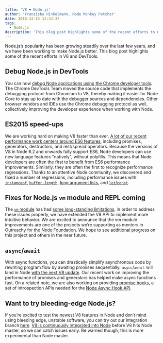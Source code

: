 ```yaml
---
title: 'V8 ❤️ Node.js'
author: 'Franziska Hinkelmann, Node Monkey Patcher'
date: 2016-12-15 13:33:37
tags:
  - Node.js
description: 'This blog post highlights some of the recent efforts to make Node.js better supported in V8 and Chrome DevTools.'
---
```

Node.js’s popularity has been growing steadily over the last few years, and we have been working to make Node.js better. This blog post highlights some of the recent efforts in V8 and DevTools.

## Debug Node.js in DevTools

You can now [debug Node applications using the Chrome developer tools](https://medium.com/@paul_irish/debugging-node-js-nightlies-with-chrome-devtools-7c4a1b95ae27#.knjnbsp6t). The Chrome DevTools Team moved the source code that implements the debugging protocol from Chromium to V8, thereby making it easier for Node Core to stay up to date with the debugger sources and dependencies. Other browser vendors and IDEs use the Chrome debugging protocol as well, collectively improving the developer experience when working with Node.

## ES2015 speed-ups

We are working hard on making V8 faster than ever. [A lot of our recent performance work centers around ES6 features](/blog/v8-release-56), including promises, generators, destructors, and rest/spread operators. Because the versions of V8 in Node 6.2 and onwards fully support ES6, Node developers can use new language features "natively", without polyfills. This means that Node developers are often the first to benefit from ES6 performance improvements. Similarly, they are often the first to recognize performance regressions. Thanks to an attentive Node community, we discovered and fixed a number of regressions, including performance issues with [`instanceof`](https://github.com/nodejs/node/issues/9634), [`buffer.length`](https://github.com/nodejs/node/issues/9006), [long argument lists](https://github.com/nodejs/node/pull/9643), and [`let`/`const`](https://github.com/nodejs/node/issues/9729).

## Fixes for Node.js `vm` module and REPL coming

The [`vm` module](https://nodejs.org/dist/latest-v7.x/docs/api/vm.html) has had [some long-standing limitations](https://github.com/nodejs/node/issues/6283). In order to address these issues properly, we have extended the V8 API to implement more intuitive behavior. We are excited to announce that the vm module improvements are one of the projects we’re supporting as mentors in [Outreachy for the Node Foundation](https://nodejs.org/en/foundation/outreachy/). We hope to see additional progress on this project and others in the near future.

## `async`/`await`

With async functions, you can drastically simplify asynchronous code by rewriting program flow by awaiting promises sequentially. `async`/`await` will land in Node [with the next V8 update](https://github.com/nodejs/node/pull/9618). Our recent work on improving the performance of promises and generators has helped make async functions fast. On a related note, we are also working on providing [promise hooks](https://bugs.chromium.org/p/v8/issues/detail?id=4643), a set of introspection APIs needed for the [Node Async Hook API](https://github.com/nodejs/node-eps/pull/18).

## Want to try bleeding-edge Node.js?

If you’re excited to test the newest V8 features in Node and don’t mind using bleeding edge, unstable software, you can try out our integration branch [here](https://github.com/v8/node/tree/vee-eight-lkgr). [V8 is continuously integrated into Node](https://ci.chromium.org/p/v8/builders/luci.v8.ci/V8%20Linux64%20-%20node.js%20integration) before V8 hits Node master, so we can catch issues early. Be warned though, this is more experimental than Node master.
